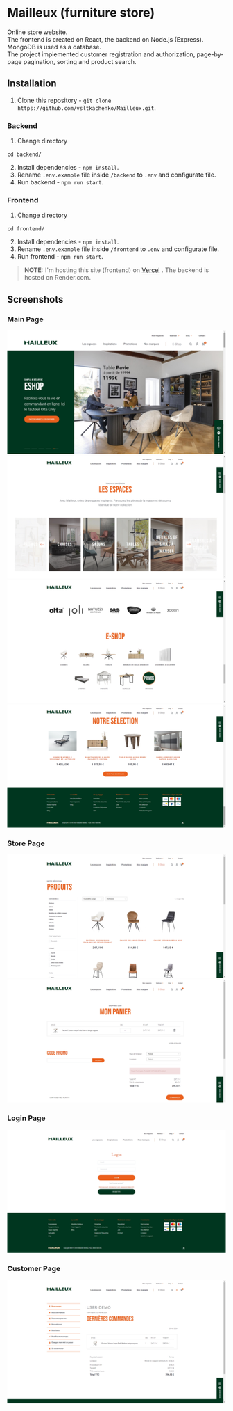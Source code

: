 # Mailleux (furniture store)

Online store website.  
The frontend is created on React, the backend on Node.js (Express). MongoDB is used as a database.  
The project implemented customer registration and authorization, page-by-page pagination, sorting and product search.

## Installation

1. Clone this repository - `git clone https://github.com/vsltkachenko/Mailleux.git`.

### Backend

1. Change directory

```shell
cd backend/
```

2. Install dependencies - `npm install`.
3. Rename `.env.example` file inside `/backend` to `.env` and configurate file.
4. Run backend - `npm run start`.

### Frontend

1. Change directory

```shell
cd frontend/
```

2. Install dependencies - `npm install`.
3. Rename `.env.example` file inside `/frontend` to `.env` and configurate file.
4. Run frontend - `npm run start`.

> **NOTE:** I'm hosting this site (frontend) on <a href="https://mailleux.vercel.app/" target="_blank">Vercel</a>
. The backend is hosted on Render.com.

## Screenshots

### Main Page

![Screenshot #1](https://raw.githubusercontent.com/vsltkachenko/Mailleux/main/screenshots/1.jpg)
![Screenshot #2](https://raw.githubusercontent.com/vsltkachenko/Mailleux/main/screenshots/2.jpg)
![Screenshot #3](https://raw.githubusercontent.com/vsltkachenko/Mailleux/main/screenshots/3.jpg)
![Screenshot #4](https://raw.githubusercontent.com/vsltkachenko/Mailleux/main/screenshots/4.jpg)

### Store Page

![Screenshot #5](https://raw.githubusercontent.com/vsltkachenko/Mailleux/main/screenshots/5.jpg)
![Screenshot #6](https://raw.githubusercontent.com/vsltkachenko/Mailleux/main/screenshots/6.jpg)

### Login Page

![Screenshot #7](https://raw.githubusercontent.com/vsltkachenko/Mailleux/main/screenshots/7.jpg)

### Customer Page

![Screenshot #8](https://raw.githubusercontent.com/vsltkachenko/Mailleux/main/screenshots/8.jpg)
